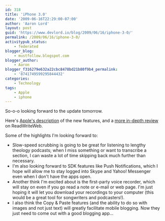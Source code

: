 ```yaml
---
id: 318
title: 'iPhone 3.0'
date: '2009-06-16T22:29:00-07:00'
author: 'Aaron Lord'
layout: post
guid: 'https://www.devlord.io/blog/2009/06/16/iphone-3-0/'
permalink: /2009/06/16/iphone-3-0/
activitypub_status:
    - federated
blogger_blog:
    - mustfollow.blogspot.com
blogger_author:
    - Aaron
blogger_f316279e632a22cbc8478bd21b80f9b4_permalink:
    - '8741749599295844432'
categories:
    - Technology
tags:
    - Apple
    - iphone
---
```


So-o-o looking forward to the update tomorrow.

Here's <a href="http://www.apple.com/iphone/softwareupdate/">Apple's description</a> of the new features, and a <a href="http://www.readwriteweb.com/archives/iphone_30_is_coming_tomorrow_here_is_what_you_can.php">more in-depth review</a> on ReadWriteWeb.

Some of the highlights I'm looking forward to:

<ul>
	<li>Slow-speed scrubbing is going to be great for listening to lengthy theology podcasts; when I miss something or want to transcribe a section, I can waste a lot of time skipping back much further than necessary.</li>
	<li>I'm also looking forward to SDK features like Push Notifications, which I hope will allow me to stay logged into Skype and Yahoo! Messenger even when I don't have the apps open.</li>
	<li>Another think I'm excited about is the first-party voice recorder, which will stay on even if you go read a note or e-mail or web page. I'm just hoping it will let you download your recordings to your computer (this would be a great tool for songwriters and podcasters!).</li>
	<li>I also think the Copy &amp; Paste features (and the ability to do so with images and not just text) will greatly facilitate mobile blogging. Now they just need to come out with a good blogging app...</li>
</ul>